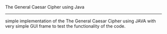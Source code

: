 The General Caesar Cipher using Java
***************************
simple implementation of the The General Caesar Cipher using JAVA with very simple GUI frame to test the functionality of the code.